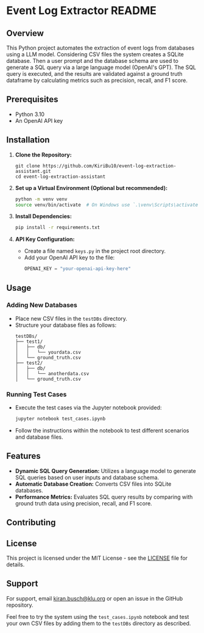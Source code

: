 # Event Log Extractor README

## Overview
This Python project automates the extraction of event logs from databases using a LLM model. Considering CSV files the system creates a SQLite database. Then a user prompt and the database schema are used to generate a SQL query via a large language model (OpenAI's GPT). The SQL query is executed, and the results are validated against a ground truth dataframe by calculating metrics such as precision, recall, and F1 score.

## Prerequisites
- Python 3.10
- An OpenAI API key

## Installation

1. **Clone the Repository:**
   ```
   git clone https://github.com/KiriBu10/event-log-extraction-assistant.git
   cd event-log-extraction-assistant
   ```

2. **Set up a Virtual Environment (Optional but recommended):**
   ```bash
   python -m venv venv
   source venv/bin/activate  # On Windows use `.\venv\Scripts\activate`
   ```

3. **Install Dependencies:**
   ```bash
   pip install -r requirements.txt
   ```

4. **API Key Configuration:**
   - Create a file named `keys.py` in the project root directory.
   - Add your OpenAI API key to the file:
     ```python
     OPENAI_KEY = "your-openai-api-key-here"
     ```

## Usage

### Adding New Databases
- Place new CSV files in the `testDBs` directory.
- Structure your database files as follows:
  ```
  testDBs/
  ├── test1/
  │   ├── db/
  │   │   └── yourdata.csv
  │   └── ground_truth.csv
  ├── test2/
  │   ├── db/
  │   │   └── anotherdata.csv
  │   └── ground_truth.csv
  ```

### Running Test Cases
- Execute the test cases via the Jupyter notebook provided:
  ```bash
  jupyter notebook test_cases.ipynb
  ```
- Follow the instructions within the notebook to test different scenarios and database files.

## Features
- **Dynamic SQL Query Generation:** Utilizes a language model to generate SQL queries based on user inputs and database schema.
- **Automatic Database Creation:** Converts CSV files into SQLite databases.
- **Performance Metrics:** Evaluates SQL query results by comparing with ground truth data using precision, recall, and F1 score.

## Contributing

## License
This project is licensed under the MIT License - see the [LICENSE](LICENSE) file for details.

## Support
For support, email kiran.busch@klu.org or open an issue in the GitHub repository.

Feel free to try the system using the `test_cases.ipynb` notebook and test your own CSV files by adding them to the `testDBs` directory as described.
